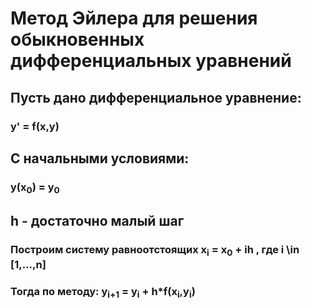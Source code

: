 # Метод Эйлера для решения обыкновенных дифференциальных уравнений

## Пусть дано дифференциальное уравнение:
### y' = f(x,y)

## C начальными условиями:
### y(x<sub>0</sub>) = y<sub>0</sub>

## h - достаточно малый шаг
### Построим систему равноотстоящих x<sub>i</sub> = x<sub>0</sub> + ih , где i \in [1,...,n]
### Тогда по методу: y<sub>i+1</sub> = y<sub>i</sub> + h*f(x<sub>i</sub>,y<sub>i</sub>)
